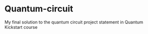 # Quantum-circuit
My final solution to the quantum circuit project statement in Quantum Kickstart course

